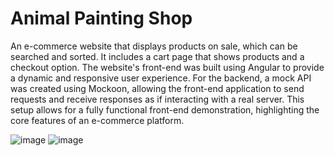 # Animal Painting Shop

An e-commerce website that displays products on sale, which can be searched and sorted. It includes a cart page that shows products and a checkout option. The website's front-end was built using Angular to provide a dynamic and responsive user experience. For the backend, a mock API was created using Mockoon, allowing the front-end application to send requests and receive responses as if interacting with a real server. This setup allows for a fully functional front-end demonstration, highlighting the core features of an e-commerce platform.

![image](https://github.com/user-attachments/assets/32497712-21b6-468e-87f6-7d9abc56ca7d)
![image](https://github.com/user-attachments/assets/504e0a0c-515b-4489-b817-3946145820ad)

